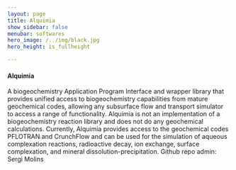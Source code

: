 ```yaml
---
layout: page
title: Alquimia
show_sidebar: false
menubar: softwares
hero_image: /../img/black.jpg
hero_height: is_fullheight

---
```


#### Alquimia [<i class="fab fa-github"></i>](https://github.com/LBL-EESA/alquimia-dev/)
A biogeochemistry Application Program Interface and wrapper library that provides unified access to biogeochemistry capabilities from mature geochemical codes, allowing any subsurface flow and transport simulator to access a range of functionality. Alquimia is not an implementation of a biogeochemistry reaction library and does not do any geochemical calculations. Currently, Alquimia provides access to the geochemical codes PFLOTRAN and CrunchFlow and can be used for the simulation of aqueous complexation reactions, radioactive decay, ion exchange, surface complexation, and mineral dissolution-precipitation. Github repo admin: Sergi Molins